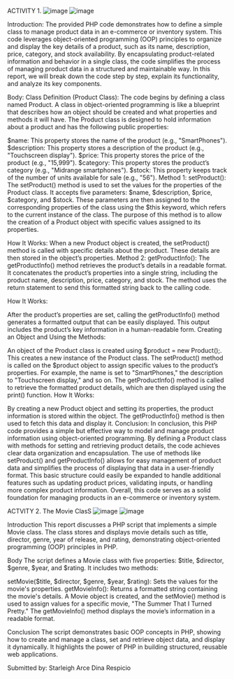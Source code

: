 
ACTIVITY 1. 
![image](https://github.com/user-attachments/assets/f40fc35a-7bcd-4a6e-a2e7-4ce059d466a5)
![image](https://github.com/user-attachments/assets/08644575-a2c1-4076-a798-b5cc2365adbf)


Introduction:
The provided PHP code demonstrates how to define a simple class to manage product data in an e-commerce or inventory system. This code leverages object-oriented programming (OOP) principles to organize and display the key details of a product, such as its name, description, price, category, and stock availability. By encapsulating product-related information and behavior in a single class, the code simplifies the process of managing product data in a structured and maintainable way. In this report, we will break down the code step by step, explain its functionality, and analyze its key components.

Body:
Class Definition (Product Class): The code begins by defining a class named Product. A class in object-oriented programming is like a blueprint that describes how an object should be created and what properties and methods it will have. The Product class is designed to hold information about a product and has the following public properties:

$name: This property stores the name of the product (e.g., "SmartPhones").
$description: This property stores a description of the product (e.g., "Touchscreen display").
$price: This property stores the price of the product (e.g., "15,999").
$category: This property stores the product’s category (e.g., "Midrange smartphones").
$stock: This property keeps track of the number of units available for sale (e.g., "56").
Method 1: setProduct(): The setProduct() method is used to set the values for the properties of the Product class. It accepts five parameters: $name, $description, $price, $category, and $stock. These parameters are then assigned to the corresponding properties of the class using the $this keyword, which refers to the current instance of the class. The purpose of this method is to allow the creation of a Product object with specific values assigned to its properties.

How It Works:
When a new Product object is created, the setProduct() method is called with specific details about the product. These details are then stored in the object’s properties.
Method 2: getProductInfo(): The getProductInfo() method retrieves the product’s details in a readable format. It concatenates the product’s properties into a single string, including the product name, description, price, category, and stock. The method uses the return statement to send this formatted string back to the calling code.

How It Works:

After the product’s properties are set, calling the getProductInfo() method generates a formatted output that can be easily displayed. This output includes the product’s key information in a human-readable form.
Creating an Object and Using the Methods:

An object of the Product class is created using $product = new Product();. This creates a new instance of the Product class.
The setProduct() method is called on the $product object to assign specific values to the product’s properties. For example, the name is set to "SmartPhones," the description to "Touchscreen display," and so on.
The getProductInfo() method is called to retrieve the formatted product details, which are then displayed using the print() function.
How It Works:

By creating a new Product object and setting its properties, the product information is stored within the object. The getProductInfo() method is then used to fetch this data and display it.
Conclusion:
In conclusion, this PHP code provides a simple but effective way to model and manage product information using object-oriented programming. By defining a Product class with methods for setting and retrieving product details, the code achieves clear data organization and encapsulation. The use of methods like setProduct() and getProductInfo() allows for easy management of product data and simplifies the process of displaying that data in a user-friendly format. This basic structure could easily be expanded to handle additional features such as updating product prices, validating inputs, or handling more complex product information. Overall, this code serves as a solid foundation for managing products in an e-commerce or inventory system.


  ACTVITY 2. The Movie ClasS
  ![image](https://github.com/user-attachments/assets/97088622-f8ad-452f-910d-73e1e04e9e52)
  ![image](https://github.com/user-attachments/assets/f3532ba2-2c23-4c4c-a7d6-984a64c8f9ab)



  Introduction
This report discusses a PHP script that implements a simple Movie class. The class stores and displays movie details such as title, director, genre, year of release, and rating, demonstrating object-oriented programming (OOP) principles in PHP.

Body
The script defines a Movie class with five properties: $title, $director, $genre, $year, and $rating. It includes two methods:

setMovie($title, $director, $genre, $year, $rating): Sets the values for the movie's properties.
getMovieInfo(): Returns a formatted string containing the movie's details.
A Movie object is created, and the setMovie() method is used to assign values for a specific movie, "The Summer That I Turned Pretty." The getMovieInfo() method displays the movie’s information in a readable format.

Conclusion
The script demonstrates basic OOP concepts in PHP, showing how to create and manage a class, set and retrieve object data, and display it dynamically. It highlights the power of PHP in building structured, reusable web applications.

Submitted by:
Starleigh Arce
Dina Respicio
  



